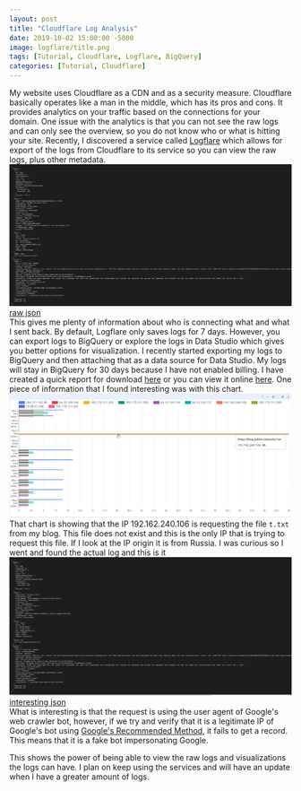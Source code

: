 ```yaml
---
layout: post
title: "Cloudflare Log Analysis"
date: 2019-10-02 15:00:00 -5000
image: logflare/title.png
tags: [Tutorial, Cloudflare, Logflare, BigQuery]
categories: [Tutorial, Cloudflare]
---
```


My website uses Cloudflare as a CDN and as a security measure. Cloudflare basically operates like a man in the middle, which has its pros and cons. It provides analytics on your traffic based on the connections for your domain. One issue with the analytics is that you can not see the raw logs and can only see the overview, so you do not know who or what is hitting your site. Recently, I discovered a service called [Logflare](https://logflare.app) which allows for export of the logs from Cloudflare to its service so you can view the raw logs, plus other metadata.  
![Example Log](/img/logflare/example-request.png)  
[raw json](/other-files/logflare/example.json)  
This gives me plenty of information about who is connecting what and what I sent back. By default, Logflare only saves logs for 7 days. However, you can export logs to BigQuery or explore the logs in Data Studio which gives you better options for visualization. I recently started exporting my logs to BigQuery and then attaching that as a data source for Data Studio. My logs will stay in BigQuery for 30 days because I have not enabled billing. I have created a quick report for download [here](/other-files/logflare/Website_Data_from_9_30.pdf) or you can view it online [here](https://datastudio.google.com/reporting/a7161381-2294-49fa-8439-8eac508999ef). One piece of information that I found interesting was with this chart.
![Interesting Chart](/img/logflare/interesting-chart.png)
That chart is showing that the IP 192.162.240.106 is requesting the file ```t.txt``` from my blog. This file does not exist and this is the only IP that is trying to request this file. If I look at the IP origin it is from Russia. I was curious so I went and found the actual log and this is it
![Russia Google Log](/img/logflare/russia-google.png)
[interesting json](/other-files/logflare/russia.json)  
What is interesting is that the request is using the user agent of Google's web crawler bot, however, if we try and verify that it is a legitimate IP of Google's bot using [Google's Recommended Method](https://support.google.com/webmasters/answer/80553), it fails to get a record. This means that it is a fake bot impersonating Google.

This shows the power of being able to view the raw logs and visualizations the logs can have. I plan on keep using the services and will have an update when I have a greater amount of logs.

